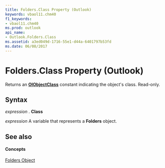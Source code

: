 ```yaml
---
title: Folders.Class Property (Outlook)
keywords: vbaol11.chm40
f1_keywords:
- vbaol11.chm40
ms.prod: outlook
api_name:
- Outlook.Folders.Class
ms.assetid: a3ed049d-1716-55e1-d44a-6401797b53fd
ms.date: 06/08/2017
---
```



# Folders.Class Property (Outlook)

Returns an **[OlObjectClass](olobjectclass-enumeration-outlook.md)** constant indicating the object's class. Read-only.


## Syntax

 _expression_ . **Class**

 _expression_ A variable that represents a **Folders** object.


## See also


#### Concepts


[Folders Object](folders-object-outlook.md)

